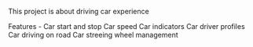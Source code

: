 This project is about driving car experience

Features -
Car start and stop
Car speed
Car indicators
Car driver profiles
Car driving on road
Car streeing wheel management
